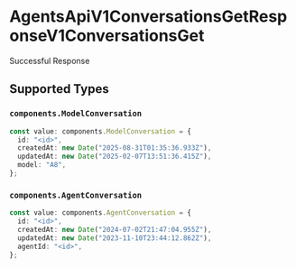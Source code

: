 # AgentsApiV1ConversationsGetResponseV1ConversationsGet

Successful Response


## Supported Types

### `components.ModelConversation`

```typescript
const value: components.ModelConversation = {
  id: "<id>",
  createdAt: new Date("2025-08-31T01:35:36.933Z"),
  updatedAt: new Date("2025-02-07T13:51:36.415Z"),
  model: "A8",
};
```

### `components.AgentConversation`

```typescript
const value: components.AgentConversation = {
  id: "<id>",
  createdAt: new Date("2024-07-02T21:47:04.955Z"),
  updatedAt: new Date("2023-11-10T23:44:12.862Z"),
  agentId: "<id>",
};
```


